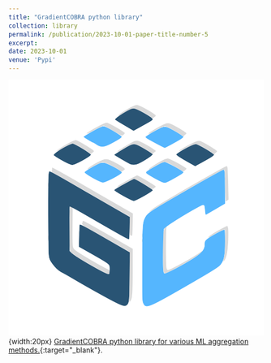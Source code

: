 ```yaml
---
title: "GradientCOBRA python library"
collection: library
permalink: /publication/2023-10-01-paper-title-number-5
excerpt: 
date: 2023-10-01
venue: 'Pypi'
---
```


![](https://raw.githubusercontent.com/hassothea/gradientcobra/main/gradientcobra_logo.svg){width:20px} [GradientCOBRA python library for various ML aggregation methods.](https://pypi.org/project/gradientcobra/){:target="_blank"}.
